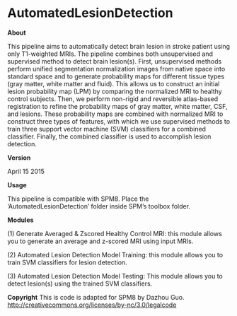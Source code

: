 # AutomatedLesionDetection

**About**

This pipeline aims to automatically detect brain lesion in stroke patient using only T1-weighted MRIs. The pipeline combines both unsupervised and supervised method to detect brain lesion(s). First, unsupervised methods perform unified segmentation normalization images from native space into standard space and to generate probability maps for different tissue types (gray matter, white matter and fluid). This allows us to construct an initial lesion probability map (LPM) by comparing the normalized MRI to healthy control subjects. Then, we perform non-rigid and reversible atlas-based registration to refine the probability maps of gray matter, white matter, CSF, and lesions. These probability maps are combined with normalized MRI to construct three types of features, with which we use supervised methods to train three support vector machine (SVM) classifiers for a combined classifier. Finally, the combined classifier is used to accomplish lesion detection.

**Version**

April 15 2015

**Usage**

This pipeline is compatible with SPM8. Place the ‘AutomatedLesionDetection’ folder inside SPM’s toolbox folder.

**Modules**

(1) Generate Averaged & Zscored Healthy Control MRI: this module allows you to generate an average and z-scored MRI using input MRIs. 

(2) Automated Lesion Detection Model Training: this module allows you to train SVM classifiers for lesion detection. 

(3) Automated Lesion Detection Model Testing: This module allows you to detect lesion(s) using the trained SVM classifiers.

**Copyright**
This is code is adapted for SPM8 by Dazhou Guo. 
http://creativecommons.org/licenses/by-nc/3.0/legalcode
